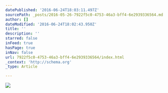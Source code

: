 ```yaml
---
datePublished: '2016-06-24T18:03:11.497Z'
sourcePath: _posts/2016-05-26-7922f5c0-4753-46a3-bff4-6e2939336564.md
author: []
dateModified: '2016-06-24T18:02:43.950Z'
title: ''
description: ''
starred: false
inFeed: true
hasPage: true
inNav: false
url: 7922f5c0-4753-46a3-bff4-6e2939336564/index.html
_context: 'http://schema.org'
_type: Article

---
```

![](https://the-grid-user-content.s3-us-west-2.amazonaws.com/d0728044-0420-47f3-9d87-e46252fb03fe.jpg)